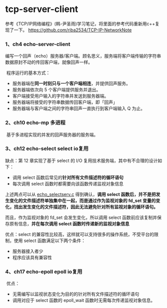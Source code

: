 # tcp-server-client
参考《TCP/IP网络编程》(韩-尹圣雨)学习笔记，将里面的参考代码重新用c++复现了一下。
https://github.com/riba2534/TCP-IP-NetworkNote

### 1、ch4 echo-server-client

​	编写一个回声（echo）服务器/客户端。顾名思义，服务端将客户端传输的字符串数据原封不动的传回客户端，就像回声一样。

​	程序运行的基本方式：

- 服务器端在**同一时刻只与一个客户端相连**，并提供回声服务。
- 服务器端依次向 5 个客户端提供服务并退出。
- 客户端接受用户输入的字符串并发送到服务器端。
- 服务器端将接受的字符串数据传回客户端，即「回声」
- 服务器端与客户端之间的字符串回声一直执行到客户端输入 Q 为止。

### 2、ch10 echo-mp 多进程

​	基于多进程实现的并发的回声服务器的服务端。

### 3、ch12 echo-select select io复用

缺点：第 12 章实现了基于 select 的 I/O 复用技术服务端，其中有不合理的设计如下：

- 调用 select 函数后常见的**针对所有文件描述符的循环语句**
- 每次调用 select 函数时都需要向该函数传递监视对象信息

上述两点可以从 [echo_selectserv.c](https://github.com/riba2534/TCP-IP-NetworkNote/blob/master/ch12/echo_selectserv.c) 得到确认，**调用 select 函数后，并不是把发生变化的文件描述符单独集中在一起，而是通过作为监视对象的 fd_set 变量的变化，找出发生变化的文件描述符，因此无法避免针对所有监视对象的循环语句。**

而且，作为监视对象的 fd_set 会发生变化，所以调用 select 函数前应该复制并保存原有信息，**并在每次调用 select 函数时传递新的监视对象信息**

优点：select 的兼容性比较高，这样就可以支持很多的操作系统，不受平台的限制，使用 select 函数满足以下两个条件：

- 服务器接入者少
- 程序应该具有兼容性

### 4、ch17 echo-epoll  epoll io复用

​	优点：

- 无需编写以监视状态变化为目的的针对所有文件描述符的循环语句
- 调用对应于 select 函数的 epoll_wait 函数时无需每次传递监视对象信息。

  

